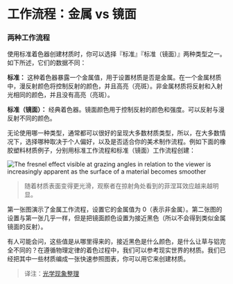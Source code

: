 <!-- Unity Manual > Graphics > Graphics Overview > Materials, Shaders & Textures > Standard Shader > Metallic vs Specular Workflow -->

<!-- # Metallic vs Specular Workflow -->
# 工作流程：金属 vs 镜面

<!-- ### Two workflows -->
### 两种工作流程

<!-- When creating a material using the Standard shader you will have the choice of using one of two flavours, “Standard” and “Standard (Specular setup)”. They differ in the data they take as follows: -->
使用标准着色器创建材质时，你可以选择『标准』『标准（镜面）』两种类型之一。如下所述，它们的数据不同：

<!-- **Standard:** The shader exposes a “metallic” value that states whether the material is metallic or not. In the case of a metallic material, the Albedo color will control the color of your specular reflection and most light will be reflected as specular reflections. Non metallic materials will have specular reflections that are the same color as the incoming light and will barely reflect when looking at the surface face-on. -->
**标准：** 这种着色器暴露一个金属值，用于设置材质是否是金属。在一个金属材质中，漫反射颜色将控制反射的颜色，并且高亮（亮斑）。非金属材质将反射和入射光相同的颜色，并且没有高亮（亮斑）。

<!-- **Standard (Specular setup):** Choose this shader for the classic approach. A Specular color is used to control the color and strength of specular reflections in the material. This makes it possible to have a specular reflection of a different color than the diffuse reflection for instance. -->
**标准（镜面）：** 经典着色器。镜面颜色用于控制反射的颜色和强度。可以反射与漫反射不同的颜色。

<!-- It is generally possible to achieve a good representation of most common material types using either method, so for the most part choosing one or the other is a matter of personal preference to suit your art workflow. For instance, to below is an example of a rubbery plastic material created in both Standard and Standard Specular workflows: -->
无论使用哪一种类型，通常都可以很好的呈现大多数材质类型，所以，在大多数情况下，选择哪种取决于个人偏好，以及是否适合你的美术制作流程。例如下面的橡胶塑料材质例子，分别用标准工作流程和标准（镜面）工作流程创建：

![The fresnel effect visible at grazing angles in relation to the viewer is increasingly apparent as the surface of a material becomes smoother](http://docs.unity3d.com/uploads/Main/StandardShaderRubberAsMetallicOrSpecular.png)
<!-- > The fresnel effect visible at grazing angles in relation to the viewer is increasingly apparent as the surface of a material becomes smoother -->
> 随着材质表面变得更光滑，观察者在掠射角处看到的菲涅耳效应越来越明显。

<!-- The first image represents the metallic workflow, where we are setting this material to zero (non metallic). The second setup is nearly identical but we set the specular to nearly black (so we don’t get metallic mirror-like reflections) -->
第一张图演示了金属工作流程，设置它的金属值为 0（表示非金属）。第二张图的设置与第一张几乎一样，但是把镜面颜色设置为接近黑色（所以不会得到类似金属镜面的反射）。

<!-- One might ask where do these values come from, what is “nearly black” and what makes grass different from aluminium exactly? In the world of Physically Based Shading we can use references from known real-world materials. Some of those references we have compiled into a handy set of charts you can use to create your materials. -->
有人可能会问，这些值是从哪里得来的，接近黑色是什么颜色，是什么让草与铝完全不同的？在遵循物理定律的着色过程中，我们可以参考现实世界的材质。我们已经把其中一些材质编成一张快速参照图表，你可以用它来创建材质。

> 译注：[光学现象整理](http://www.guokr.com/blog/473600/)
